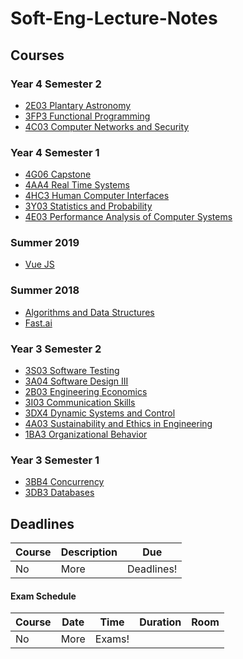 # Soft-Eng-Lecture-Notes

## Courses

### Year 4 Semester 2

- [2E03 Plantary Astronomy](4B/2E03/README.md)
- [3FP3 Functional Programming](4B/3FP3/README.md)
- [4C03 Computer Networks and Security](4B/4C03/README.md)

### Year 4 Semester 1

- [4G06 Capstone](4A/4G06/README.md)
- [4AA4 Real Time Systems](4A/4AA4/README.md)
- [4HC3 Human Computer Interfaces](4A/4HC3/README.md)
- [3Y03 Statistics and Probability](4A/3Y03/README.md)
- [4E03 Performance Analysis of Computer Systems](4A/4E03/README.md)

### Summer 2019

- [Vue JS](Summer/Vue%20JS/README.md)

### Summer 2018

- [Algorithms and Data Structures](Summer/Algorithms%20and%20Data%20Structures/README.md)
- [Fast.ai](Summer/Fast.ai/README.md)

### Year 3 Semester 2

- [3S03 Software Testing](3B/3S03/README.md)
- [3A04 Software Design III](3B/3A04/README.md)
- [2B03 Engineering Economics](3B/2B03/README.md)
- [3I03 Communication Skills](3B/3I03/README.md)
- [3DX4 Dynamic Systems and Control](3B/3DX4/README.md)
- [4A03 Sustainability and Ethics in Engineering](3B/4A03/README.md)
- [1BA3 Organizational Behavior](3B/1BA3/README.md)

### Year 3 Semester 1

- [3BB4 Concurrency](3A/3BB4/README.md)
- [3DB3 Databases](3A/3DB3/README.md)

## Deadlines

Course | Description | Due
-------|-------------|----
No | More | Deadlines!

#### Exam Schedule

Course | Date | Time | Duration | Room
--------|-----|------|----------|------
No | More | Exams! |
